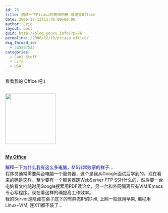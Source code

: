 ```yaml
---
id: 76
title: 测试一下Picasa的网络相册 顺便秀Office
date: 2006-12-13T11:46:00+00:00
author: Eric
layout: post
guid: http://blog.youxu.info/?p=76
permalink: /2006/12/13/picasa-office/
dsq_thread_id:
  - 335997525
categories:
  - Cool Stuff
  - Life
  - USA
---
```

看看我的 Office 吧:)

<p style="text-align: center; width: 194px; font-family: arial,sans-serif; font-size: 83%">
  <p style="background: transparent url('http://picasaweb.google.com/f/img/transparent_album_background.gif') no-repeat scroll left center; height: 194px; -moz-background-clip: -moz-initial; -moz-background-origin: -moz-initial; -moz-background-inline-policy: -moz-initial">
    <a href="http://picasaweb.google.com/xu.mathena/MyOffice"><img src="http://lh4.google.com/image/xu.mathena/RYBHwLicaQE/AAAAAAAAABg/-iW4B0JHFIU/s160-c/MyOffice.jpg" style="border: medium none ; padding: 0px; margin-top: 16px" height="160" width="160" /></a>
  </p>
  
  <p>
    <a href="http://picasaweb.google.com/xu.mathena/MyOffice"> </a>
  </p>
  
  <p style="color: #4d4d4d; font-weight: bold; text-decoration: none">
    <a href="http://picasaweb.google.com/xu.mathena/MyOffice">My Office</a>
  </p>
  
  <p>
    <span style="color: #000099">解释一下为什么我有这么多电脑，MS非常败家的样子&#8230;</span><br /> 程序员通常需要两台电脑一个服务器，这个是我从Google面试后学到的。现在看来的确是这样。至少要有一个服务器跑WebServer FTP SSH什么的，然后要一台电脑看文档随时用Google搜索用PDF读论文，另一台和外网隔离只有VIM/Emacs专心写程序。现在看这样的确提高工作效率。<br /> 我的Server是隐藏在桌子底下的有静态IP的Dell, 上网一般就用苹果, 编程用Linux+VIM, 连X11都不装了&#8230;
  </p>